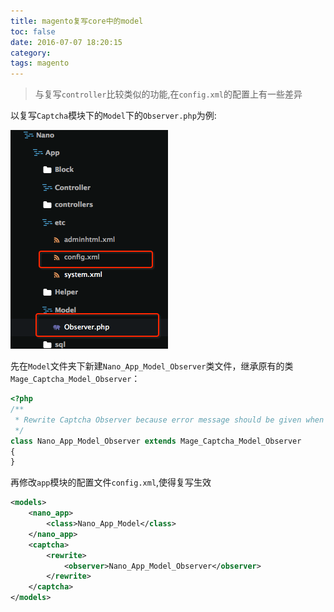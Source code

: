 ```yaml
---
title: magento复写core中的model
toc: false
date: 2016-07-07 18:20:15
category:
tags: magento
---
```


>与复写`controller`比较类似的功能,在`config.xml`的配置上有一些差异



以复写`Captcha`模块下的`Model`下的`Observer.php`为例:

![](mangeto-rewrite-core-model/1468163564079.png)



<!--more-->

先在`Model`文件夹下新建`Nano_App_Model_Observer`类文件，继承原有的类`Mage_Captcha_Model_Observer`：

``` php app/code/local/Nano/App/Model/Observer.php
<?php
/**
 * Rewrite Captcha Observer because error message should be given when captcha is not correct
 */
class Nano_App_Model_Observer extends Mage_Captcha_Model_Observer
{
}
```

再修改`app`模块的配置文件`config.xml`,使得复写生效
``` xml app/code/local/Nano/App/etc/config.xml
<models>
    <nano_app>
        <class>Nano_App_Model</class>
    </nano_app>
    <captcha>
        <rewrite>
            <observer>Nano_App_Model_Observer</observer>
        </rewrite>
    </captcha>
</models>
```

